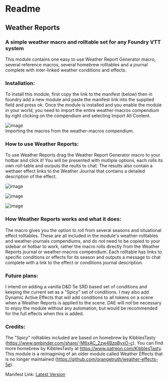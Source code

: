 # Readme
## Weather Reports
### A simple weather macro and rolltable set for any Foundry VTT system

This module contains one easy to use Weather Report Generator macro, several reference macros, several homebrew rolltables and a journal complete with inter-linked weather conditions and effects.

### Installation:
To install this module, first copy the link to the manifest (below) then in foundry add a new module and paste the manifest link into the supplied field and press ok. Once the module is installed and you enable the module in your world, you need to import the entire weather-macros compendium by right clicking on the compendium and selecting Import All Content.

![image](https://user-images.githubusercontent.com/75949480/197436429-10832445-328e-445e-985f-79a4346d5190.png)<br>
Importing the macros from the weather-macros compendium.

### How to use Weather Reports:
To use Weather Reports drag the Weather Report Generator macro to your hotbar and click it! You will be presented with mutliple options, each rolls its own roll-table and ourputs the reults to chat. The results also contain a wethaer effect links to the Weather Journal that contains a detailed description of the effect.

![image](https://user-images.githubusercontent.com/75949480/197436842-8b6ef5f9-d966-4e21-904e-2b63b3f71fa6.png)

![image](https://user-images.githubusercontent.com/75949480/197436887-e983630f-bfd1-4134-915d-894c816d0568.png)

![image](https://user-images.githubusercontent.com/75949480/197436963-702d6898-4808-4b20-b423-4a1a741f9109.png)

### How Weather Reports works and what it does:
The macro gives you the option to roll from several seasons and situational effect rolltables. These are all included in the module's weather-rolltables and weather-journals compendiums, and do not need to be copied to your sidebar or hotbar to work, rather the macro rolls directly from the Weather Reports journal or weather-macros compendium. Each rolltable has links to specific conditions or effects for its season and outputs a message to chat complete with a link to the effect or conditions journal description.

### Future plans:
I intend on adding a vanilla D&D 5e SRD based set of conditions and keeping the current set as a "Spicy" set of conditions. I may also add Dynamic Active Effects that will add conditions to all tokens on a scene when a Weather Reports is applied to the scene. DAE will not be necessary to enjoy the module without any automation, but would be recommended for the full effects when this is added.

### Credits:
The "Spicy" rolltables included are based on homebrew by KibblesTasty (https://www.gmbinder.com/share/-M6xAC_2zw4BzpByxO-c). You can find more homebrew by KibblesTasty at https://www.patreon.com/KibblesTasty. This module is a reimagining of an older module called Weather Effects that is no longer maintained (https://github.com/orangetruth/weather-effects-5e).

Manifest Link:
[Latest Version](https://github.com/paulcheeba/weather-reports/releases/latest/download/module.json)
